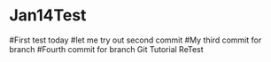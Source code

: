 # Jan14Test
#First test today
#let me try out second commit
#My third commit for branch
#Fourth commit for branch
Git Tutorial ReTest
